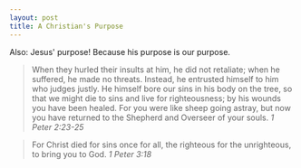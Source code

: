 ```yaml
---
layout: post
title: A Christian's Purpose
---
```


Also: Jesus' purpose! Because his purpose is our purpose. 

> When they hurled their insults at him, he did not retaliate; when he suffered, he made no threats. Instead, he entrusted himself to him who judges justly. He himself bore our sins in his body on the tree, so that we might die to sins and live for righteousness; by his wounds you have been healed. For you were like sheep going astray, but now you have returned to the Shepherd and Overseer of your souls. *1 Peter 2:23-25*

> For Christ died for sins once for all, the righteous for the unrighteous, to bring you to God. *1 Peter 3:18*
